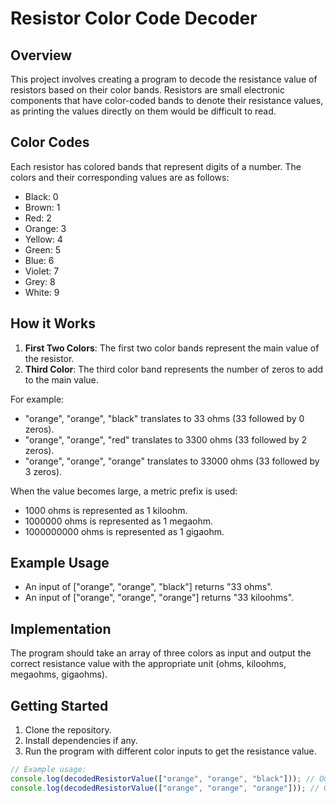 # Resistor Color Code Decoder

## Overview

This project involves creating a program to decode the resistance value of resistors based on their color bands. Resistors are small electronic components that have color-coded bands to denote their resistance values, as printing the values directly on them would be difficult to read.

## Color Codes

Each resistor has colored bands that represent digits of a number. The colors and their corresponding values are as follows:

- Black: 0
- Brown: 1
- Red: 2
- Orange: 3
- Yellow: 4
- Green: 5
- Blue: 6
- Violet: 7
- Grey: 8
- White: 9

## How it Works

1. **First Two Colors**: The first two color bands represent the main value of the resistor.
2. **Third Color**: The third color band represents the number of zeros to add to the main value.

For example:

- "orange", "orange", "black" translates to 33 ohms (33 followed by 0 zeros).
- "orange", "orange", "red" translates to 3300 ohms (33 followed by 2 zeros).
- "orange", "orange", "orange" translates to 33000 ohms (33 followed by 3 zeros).

When the value becomes large, a metric prefix is used:

- 1000 ohms is represented as 1 kiloohm.
- 1000000 ohms is represented as 1 megaohm.
- 1000000000 ohms is represented as 1 gigaohm.

## Example Usage

- An input of ["orange", "orange", "black"] returns "33 ohms".
- An input of ["orange", "orange", "orange"] returns "33 kiloohms".

## Implementation

The program should take an array of three colors as input and output the correct resistance value with the appropriate unit (ohms, kiloohms, megaohms, gigaohms).

## Getting Started

1. Clone the repository.
2. Install dependencies if any.
3. Run the program with different color inputs to get the resistance value.

```typescript
// Example usage:
console.log(decodedResistorValue(["orange", "orange", "black"])); // Outputs: "33 ohms"
console.log(decodedResistorValue(["orange", "orange", "orange"])); // Outputs: "33 kiloohms"
```
